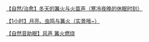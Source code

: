 [【自然/治愈】冬天的篝火与火苗声（寒冷夜晚的休眠时刻）](https://www.bilibili.com/video/av19074998)

[【1小时】月亮、虫鸣与篝火（实景哦~）](https://www.bilibili.com/video/av37420134)

[【自然音助眠】风声 篝火燃烧](https://www.bilibili.com/video/av29144523)
